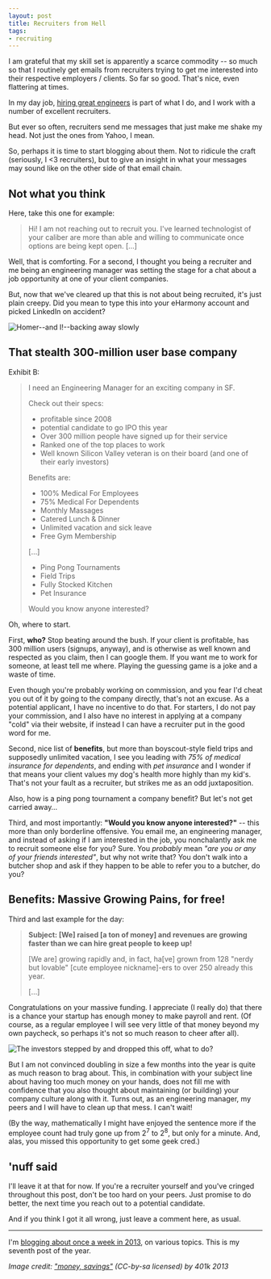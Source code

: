 ```yaml
---
layout: post
title: Recruiters from Hell
tags:
- recruiting
---
```


I am grateful that my skill set is apparently a scarce commodity -- so much so that I routinely get emails from recruiters trying to get me interested into their respective employers / clients. So far so good. That's nice, even flattering at times.

In my day job, [hiring great engineers](http://careers.mozilla.org/) is part of what I do, and I work with a number of excellent recruiters.

But ever so often, recruiters send me messages that just make me shake my head. Not just the ones from Yahoo, I mean.

So, perhaps it is time to start blogging about them. Not to ridicule the craft (seriously, I <3 recruiters), but to give an insight in what your messages may sound like on the other side of that email chain.

## Not what you think

Here, take this one for example:

> Hi! I am not reaching out to recruit you. I've learned technologist of your caliber are more than able and willing to communicate once options are being kept open. […]

Well, that is comforting. For a second, I thought you being a recruiter and me being an engineering manager was setting the stage for a chat about a job opportunity at one of your client companies.

But, now that we've cleared up that this is not about being recruited, it's just plain creepy. Did you mean to type this into your eHarmony account and picked LinkedIn on accident?

![Homer--and I!--backing away slowly](/media/2013/homerback.gif)


## That stealth 300-million user base company

Exhibit B:

<blockquote>
<p>I need an Engineering Manager for an exciting company in SF.</p>
<p>Check out their specs:</p>

<ul>
<li>profitable since 2008<li>potential candidate to go IPO this year
<li>Over 300 million people have signed up for their service
<li>Ranked one of the top places to work
<li>Well known Silicon Valley veteran is on their board (and one of their early investors)
</ul>

<p>Benefits are:</p>
<ul>
<li>100% Medical For Employees
<li>75% Medical For Dependents
<li>Monthly Massages
<li>Catered Lunch & Dinner
<li>Unlimited vacation and sick leave
<li>Free Gym Membership
</ul>

<p>[…]</p>

<ul>
<li>Ping Pong Tournaments
<li>Field Trips
<li>Fully Stocked Kitchen
<li>Pet Insurance
</ul>

<p>Would you know anyone interested?</p>
</blockquote>

Oh, where to start.

First, **who?** Stop beating around the bush. If your client is profitable, has 300 million users (signups, anyway), and is otherwise as well known and respected as you claim, then I can google them. If you want me to work for someone, at least tell me where. Playing the guessing game is a joke and a waste of time.

Even though you're probably working on commission, and you fear I'd cheat you out of it by going to the company directly, that's not an excuse. As a potential applicant, I have no incentive to do that. For starters, I do not pay your commission, and I also have no interest in applying at a company "cold" via their website, if instead I can have a recruiter put in the good word for me.

Second, nice list of **benefits**, but more than boyscout-style field trips and supposedly unlimited vacation, I see you leading with *75% of medical insurance for dependents*, and ending with *pet insurance* and I wonder if that means your client values my dog's health more highly than my kid's. That's not your fault as a recruiter, but strikes me as an odd juxtaposition.

Also, how is a ping pong tournament a company benefit? But let's not get carried away…

Third, and most importantly: **"Would you know anyone interested?"** -- this more than only borderline offensive. You email me, an engineering manager, and instead of asking if I am interested in the job, you nonchalantly ask me to recruit someone else for you? Sure. You *probably* mean *"are you or any of your friends interested"*, but why not write that? You don't walk into a butcher shop and ask if they happen to be able to refer you to a butcher, do you?

## Benefits: Massive Growing Pains, for free!

Third and last example for the day:

> **Subject: [We] raised [a ton of money] and revenues are growing faster than we can hire great people to keep up!**
> 
> [We are] growing rapidly and, in fact, ha[ve] grown from 128 "nerdy but lovable" [cute employee nickname]-ers to over 250 already this year.
> 
> […]

Congratulations on your massive funding. I appreciate (I really do) that there is a chance your startup has enough money to make payroll and rent. (Of course, as a regular employee I will see very little of that money beyond my own paycheck, so perhaps it's not so much reason to cheer after all).

![The investors stepped by and dropped this off, what to do?](/media/2013/money.jpg)

But I am not convinced doubling in size a few months into the year is quite as much reason to brag about. This, in combination with your subject line about having too much money on your hands, does not fill me with confidence that you also thought about maintaining (or building) your company culture along with it. Turns out, as an engineering manager, my peers and I will have to clean up that mess. I can't wait!

(By the way, mathematically I might have enjoyed the sentence more if the employee count had truly gone up from 2<sup>7</sup> to 2<sup>8</sup>, but only for a minute. And, alas, you missed this opportunity to get some geek cred.)

## 'nuff said
I'll leave it at that for now. If you're a recruiter yourself and you've cringed throughout this post, don't be too hard on your peers. Just promise to do better, the next time you reach out to a potential candidate.

And if you think I got it all wrong, just leave a comment here, as usual.

---

I'm [blogging about once a week in 2013][challenge], on various topics. This is my seventh post of the year.

[challenge]: /2013/01/07/writing-challenge-accepted/

*Image credit: ["money, savings"](http://www.flickr.com/photos/68751915@N05/6757871357/) (CC-by-sa licensed) by 401k 2013*
